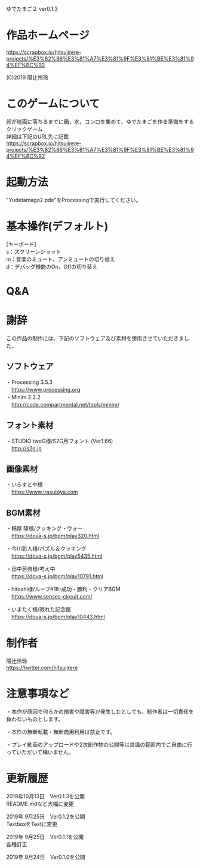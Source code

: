 ゆでたまご２ ver0.1.3

# 作品ホームページ
https://scrapbox.io/hitsujirere-projects/%E3%82%86%E3%81%A7%E3%81%9F%E3%81%BE%E3%81%94%EF%BC%92

(C)2019 陽辻怜玲

# このゲームについて
卵が地面に落ちるまでに鍋，水，コンロを集めて、ゆでたまごを作る準備をするクリックゲーム  
詳細は下記のURL先に記載  
https://scrapbox.io/hitsujirere-projects/%E3%82%86%E3%81%A7%E3%81%9F%E3%81%BE%E3%81%94%EF%BC%92


# 起動方法
"Yudetamago2.pde"をProcessingで実行してください。

# 基本操作(デフォルト)
[キーボード]  
s：スクリーンショット  
m：音楽のミュート，アンミュートの切り替え  
d：デバッグ機能のOn，Offの切り替え  

# Q&A

# 謝辞
この作品の制作には、下記のソフトウェア及び素材を使用させていただきました。

## ソフトウェア
・Processing 3.5.3  
　https://www.processing.org  
・Minim 2.2.2  
　http://code.compartmental.net/tools/minim/  

## フォント素材
・STUDIO twoG様/S2G月フォント (Ver1.66)  
　http://s2g.jp

## 画像素材
・いらすとや様  
　https://www.irasutoya.com

## BGM素材
・稿屋 隆様/クッキング・ウォー  
　https://dova-s.jp/bgm/play320.html

・今川彰人様/パズル＆クッキング  
　https://dova-s.jp/bgm/play5435.html

・田中芳典様/考え中  
　https://dova-s.jp/bgm/play10791.html

・hitoshi様/ループ#18-成功・勝利・クリアBGM  
　https://www.senses-circuit.com/

・いまたく様/寂れた記念館  
　https://dova-s.jp/bgm/play10443.html

# 制作者
陽辻怜玲  
https://twitter.com/hitsujirere

# 注意事項など
・本作が原因で何らかの損害や障害等が発生したとしても、制作者は一切責任を負わないものとします。

・本作の無断転載・無断商用利用は禁止です。

・プレイ動画のアップロードや2次創作物の公開等は良識の範囲内でご自由に行っていただいて構いません。

# 更新履歴
2019年10月13日　Ver0.1.3を公開  
	README.mdなど大幅に変更

2019年 9月25日　Ver0.1.2を公開  
	TextboxをTextに変更

2019年 9月25日　Ver0.1.1を公開  
	各種訂正

2019年 9月24日　Ver0.1.0を公開
